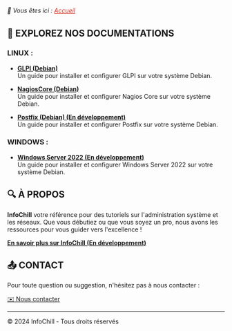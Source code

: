 <link rel="icon" href="/assets/images/favicon.ico" type="image/png">

<link rel="stylesheet" type="text/css" href="/assets/css/principal-theme.css">

###### 📂 Vous êtes ici :  <a href="." style="color: #D52B1E; text-decoration: underline;">Accueil</a>

## 📍 EXPLOREZ NOS DOCUMENTATIONS

### LINUX :
-  **[GLPI (Debian)](linux/glpi-debian/index.md)**  
  Un guide pour installer et configurer GLPI sur votre système Debian.
  
-  **[NagiosCore (Debian)](linux/nagioscore-debian/index.md)**  
  Un guide pour installer et configurer Nagios Core sur votre système Debian.

-  **[Postfix (Debian) (En développement)](linux/postfix-debian/index.md)**  
  Un guide pour installer et configurer Postfix sur votre système Debian.

### WINDOWS :
-  **[Windows Server 2022 (En développement)](windows/windows-server-2022/index.md)**  
Un guide pour installer et configurer Windows Server 2022 sur votre système Debian.



## 🔍 À PROPOS

**InfoChill** votre référence pour des tutoriels sur l'administration système et les réseaux. Que vous débutiez ou que vous soyez un pro, nous avons les ressources pour vous guider vers l'excellence !

**[En savoir plus sur InfoChill (En développement)]()**


## 📤 CONTACT

Pour toute question ou suggestion, n'hésitez pas à nous contacter :

<link rel="stylesheet" type="text/css" href="/assets/css/button.css">

<a href="mailto:contact@infochill.com" class="button">
    <span class="icon">✉️</span> Nous contacter
</a>

---


&copy; 2024 InfoChill - Tous droits réservés
